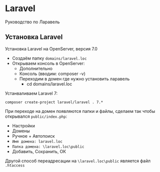 # Laravel
Руководство по Ларавель

## Установка Laravel
Установка Laravel на OpenServer, версия 7.0

- Создаём папку `domains/laravel.loc`
- Открываем консоль в OpenServer:
    - Дополнительно
    - Консоль (вводим: composer -v)
    - Переходим в домен где нужно установить ларавель
        - cd domains/laravel.loc

Устанваливаем Laravel 7:

    composer create-project laravel/laravel . 7.*

При переходе на домен появляются папки и файлы, сделаем так чтобы открывался `public/index.php`:
- Настройки
- Домены
- Ручное + Автопоиск
- `Имя домена: laravel.loc`
- `Папка домена: \laravel.loc\public`
- Добавить, Сохранить, ОК

Другой способ переадресации на `\laravel.loc\public` является файл `.htaccess`
